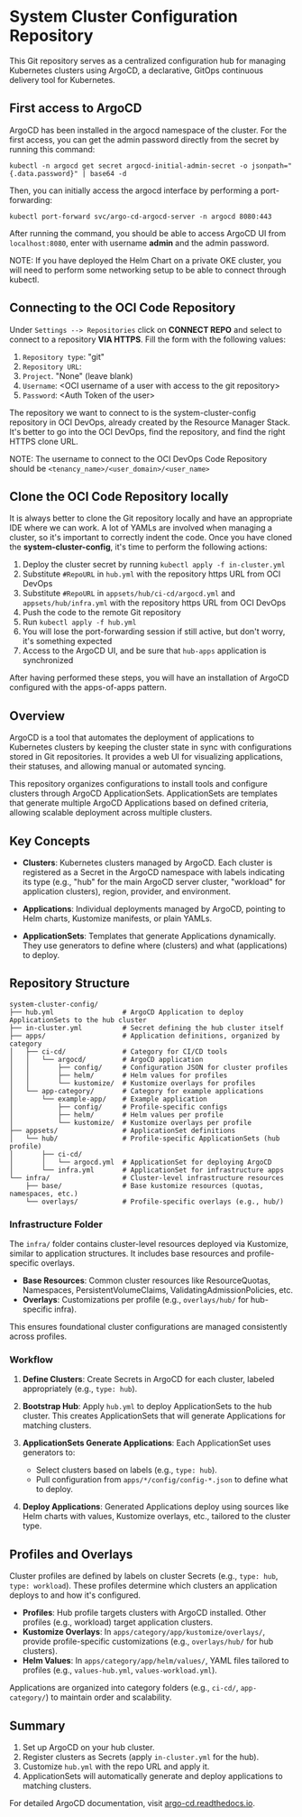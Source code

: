 # System Cluster Configuration Repository

This Git repository serves as a centralized configuration hub for managing Kubernetes clusters using ArgoCD, a declarative, GitOps continuous delivery tool for Kubernetes.


## First access to ArgoCD

ArgoCD has been installed in the argocd namespace of the cluster.
For the first access, you can get the admin password directly from the secret by running this command:

`kubectl -n argocd get secret argocd-initial-admin-secret -o jsonpath="{.data.password}" | base64 -d`

Then, you can initially access the argocd interface by performing a port-forwarding:

`kubectl port-forward svc/argo-cd-argocd-server -n argocd 8080:443`

After running the command, you should be able to access ArgoCD UI from `localhost:8080`, enter with username **admin** and the admin password.

NOTE: If you have deployed the Helm Chart on a private OKE cluster, you will need to perform some networking setup to be able to connect through kubectl.

## Connecting to the OCI Code Repository

Under `Settings --> Repositories` click on **CONNECT REPO** and select to connect to a repository **VIA HTTPS**.
Fill the form with the following values:
1. `Repository type`: "git"
2. `Repository URL`: <oke-cluster-config clone URL>
3. `Project`. "None" (leave blank)
4. `Username`: \<OCI username of a user with access to the git repository>
5. `Password`: \<Auth Token of the user>

The repository we want to connect to is the system-cluster-config repository in OCI DevOps, already created by the Resource Manager Stack.
It's better to go into the OCI DevOps, find the repository, and find the right HTTPS clone URL.

NOTE: The username to connect to the OCI DevOps Code Repository should be `<tenancy_name>/<user_domain>/<user_name>`

## Clone the OCI Code Repository locally

It is always better to clone the Git repository locally and have an appropriate IDE where we can work. A lot of YAMLs are involved when managing a cluster,
so it's important to correctly indent the code.
Once you have cloned the **system-cluster-config**, it's time to perform the following actions:
1. Deploy the cluster secret by running `kubectl apply -f in-cluster.yml`
2. Substitute `#RepoURL` in `hub.yml` with the repository https URL from OCI DevOps
3. Substitute `#RepoURL` in `appsets/hub/ci-cd/argocd.yml` and `appsets/hub/infra.yml` with the repository https URL from OCI DevOps
3. Push the code to the remote Git repository
4. Run `kubectl apply -f hub.yml`
5. You will lose the port-forwarding session if still active, but don't worry, it's something expected
6. Access to the ArgoCD UI, and be sure that `hub-apps` application is synchronized

After having performed these steps, you will have an installation of ArgoCD configured with the apps-of-apps pattern.

## Overview

ArgoCD is a tool that automates the deployment of applications to Kubernetes clusters by keeping the cluster state in sync with configurations stored in Git repositories. It provides a web UI for visualizing applications, their statuses, and allowing manual or automated syncing.

This repository organizes configurations to install tools and configure clusters through ArgoCD ApplicationSets. ApplicationSets are templates that generate multiple ArgoCD Applications based on defined criteria, allowing scalable deployment across multiple clusters.

## Key Concepts

- **Clusters**: Kubernetes clusters managed by ArgoCD. Each cluster is registered as a Secret in the ArgoCD namespace with labels indicating its type (e.g., "hub" for the main ArgoCD server cluster, "workload" for application clusters), region, provider, and environment.

- **Applications**: Individual deployments managed by ArgoCD, pointing to Helm charts, Kustomize manifests, or plain YAMLs.

- **ApplicationSets**: Templates that generate Applications dynamically. They use generators to define where (clusters) and what (applications) to deploy.

## Repository Structure

```
system-cluster-config/
├── hub.yml                 # ArgoCD Application to deploy ApplicationSets to the hub cluster
├── in-cluster.yml          # Secret defining the hub cluster itself
├── apps/                   # Application definitions, organized by category
│   ├── ci-cd/              # Category for CI/CD tools
│   │   └── argocd/         # ArgoCD application
│   │       ├── config/     # Configuration JSON for cluster profiles
│   │       ├── helm/       # Helm values for profiles
│   │       └── kustomize/  # Kustomize overlays for profiles
│   └── app-category/       # Category for example applications
│       └── example-app/    # Example application
│           ├── config/     # Profile-specific configs
│           ├── helm/       # Helm values per profile
│           └── kustomize/  # Kustomize overlays per profile
├── appsets/                # ApplicationSet definitions
│   └── hub/                # Profile-specific ApplicationSets (hub profile)
│       ├── ci-cd/
│       │   └── argocd.yml  # ApplicationSet for deploying ArgoCD
│       └── infra.yml       # ApplicationSet for infrastructure apps
└── infra/                  # Cluster-level infrastructure resources
    ├── base/               # Base kustomize resources (quotas, namespaces, etc.)
    └── overlays/           # Profile-specific overlays (e.g., hub/)
```

### Infrastructure Folder

The `infra/` folder contains cluster-level resources deployed via Kustomize, similar to application structures. It includes base resources and profile-specific overlays.

- **Base Resources**: Common cluster resources like ResourceQuotas, Namespaces, PersistentVolumeClaims, ValidatingAdmissionPolicies, etc.
- **Overlays**: Customizations per profile (e.g., `overlays/hub/` for hub-specific infra).

This ensures foundational cluster configurations are managed consistently across profiles.

### Workflow

1. **Define Clusters**: Create Secrets in ArgoCD for each cluster, labeled appropriately (e.g., `type: hub`).

2. **Bootstrap Hub**: Apply `hub.yml` to deploy ApplicationSets to the hub cluster. This creates ApplicationSets that will generate Applications for matching clusters.

3. **ApplicationSets Generate Applications**: Each ApplicationSet uses generators to:
   - Select clusters based on labels (e.g., `type: hub`).
   - Pull configuration from `apps/*/config/config-*.json` to define what to deploy.

4. **Deploy Applications**: Generated Applications deploy using sources like Helm charts with values, Kustomize overlays, etc., tailored to the cluster type.

## Profiles and Overlays

Cluster profiles are defined by labels on cluster Secrets (e.g., `type: hub`, `type: workload`). These profiles determine which clusters an application deploys to and how it's configured.

- **Profiles**: Hub profile targets clusters with ArgoCD installed. Other profiles (e.g., workload) target application clusters.
- **Kustomize Overlays**: In `apps/category/app/kustomize/overlays/`, provide profile-specific customizations (e.g., `overlays/hub/` for hub clusters).
- **Helm Values**: In `apps/category/app/helm/values/`, YAML files tailored to profiles (e.g., `values-hub.yml`, `values-workload.yml`).

Applications are organized into category folders (e.g., `ci-cd/`, `app-category/`) to maintain order and scalability.

## Summary

1. Set up ArgoCD on your hub cluster.
2. Register clusters as Secrets (apply `in-cluster.yml` for the hub).
3. Customize `hub.yml` with the repo URL and apply it.
4. ApplicationSets will automatically generate and deploy applications to matching clusters.

For detailed ArgoCD documentation, visit [argo-cd.readthedocs.io](https://argo-cd.readthedocs.io).
